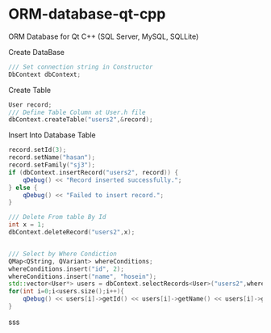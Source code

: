 # ORM-database-qt-cpp
ORM Database for Qt C++ (SQL Server, MySQL, SQLLite)

Create DataBase
```cpp
/// Set connection string in Constructor
DbContext dbContext;
```
Create Table
```cpp
User record;
/// Define Table Column at User.h file
dbContext.createTable("users2",&record);
```
Insert Into Database Table
```cpp
record.setId(3);
record.setName("hasan");
record.setFamily("sj3");
if (dbContext.insertRecord("users2", record)) {
    qDebug() << "Record inserted successfully.";
} else {
    qDebug() << "Failed to insert record.";
}

/// Delete From table By Id
int x = 1;
dbContext.deleteRecord("users2",x);


/// Select by Where Condiction
QMap<QString, QVariant> whereConditions;
whereConditions.insert("id", 2);
whereConditions.insert("name", "hosein");
std::vector<User*> users = dbContext.selectRecords<User>("users2",whereConditions);
for(int i=0;i<users.size();i++){
    qDebug() << users[i]->getId() << users[i]->getName() << users[i]->getFamily();
}
```
sss
